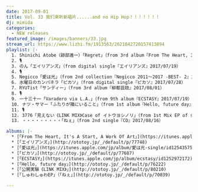 ```yaml
---
date: 2017-09-01
title: Vol. 33 我们来听新唱片......and no Hip Hop！！！！！！！
dj: mimida
categories:
  - NEW releases
featured_image: /images/banners/33.jpg
stream_url: https://www.lizhi.fm/1913563/2621842720157413894
playlist: |-
  1. Shinichi Atobe（跡部進一）「Regret」（from 3rd album『From The Heart, It's A Start, A Work Of Art』2017/05/21）
  2. 🎙️
  3. のん「エイリアンズ」（from digital single『エイリアンズ』2017/07/19）
  4. 🎙️
  5. Negicco「愛は光」（from 2nd collection『Negicco 2011～2017 -BEST- 2』2017/07/20）
  6. 水曜日のカンパネラ「ピカソ」（from digital single『ピカソ』2017/07/28）
  7. RYUTist「サンディー」（from 3rd album『柳都芸妓』2017/08/01）
  8. 🎙️
  9. 一十三十一「Varadero via L.A.」（from 9th album『ECSTASY』2017/07/19）
  10. ナツ・サマー「ふたりが隣にいること」（from 1st album『Hello, future day』2017/07/05）
  11. 🎙️
  12. 3776「見えない《LINK MIX》Case of イトウヨシノリ」（from 1st Mix EP of season#4『公開実験《LINK MIX》』2017/08/28）
  13. ・・・・・・・・・「ねぇ」（from 2nd single『CD』2017/08/16）

albums: |-
  * [「From The Heart, It's A Start, A Work Of Art」](https://itunes.apple.com/us/album/from-the-heart-its-a-start-a-work-of-art/id1242586070)
  * [「エイリアンズ」](http://ototoy.jp/_/default/p/77748)
  * [「愛は光」](https://itunes.apple.com/jp/album/愛は光-single/id1254357570)
  * [「ピカソ」](http://ototoy.jp/_/default/p/77687)
  * [「ECSTASY」](https://itunes.apple.com/jp/album/ecstasy/id1252972172)
  * [「Hello, future day」](http://ototoy.jp/_/default/p/76222)
  * [「公開実験《LINK MIX》」](http://ototoy.jp/_/default/p/80210)
  * [「しゅわしゅわEP」（「ねぇ」](http://ototoy.jp/_/default/p/70039)

---
```


<!-- {% sc_player https://soundcloud.com/waek/daze-ft-girl-is-tough-new-york %} -->